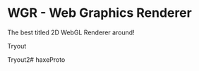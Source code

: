 WGR - Web Graphics Renderer
===========================

The best titled 2D WebGL Renderer around!

Tryout

Tryout2# haxeProto
